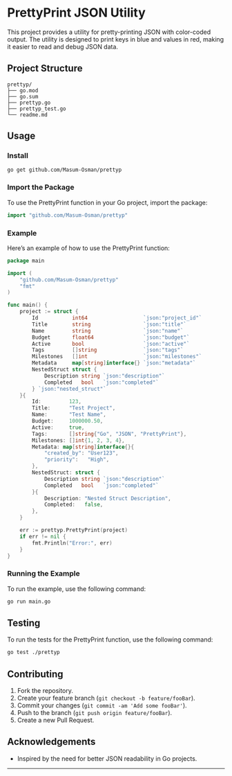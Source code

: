 # PrettyPrint JSON Utility

This project provides a utility for pretty-printing JSON with color-coded output. The utility is designed to print keys in blue and values in red, making it easier to read and debug JSON data.

## Project Structure

```
prettyp/
├── go.mod
├── go.sum
├── prettyp.go
├── prettyp_test.go
└── readme.md
```


## Usage

### Install 
```
go get github.com/Masum-Osman/prettyp
```

### Import the Package

To use the PrettyPrint function in your Go project, import the package:

```go
import "github.com/Masum-Osman/prettyp"
```

### Example

Here’s an example of how to use the PrettyPrint function:

```go
package main

import (
    "github.com/Masum-Osman/prettyp"
    "fmt"
)

func main() {
    project := struct {
        Id           int64                  `json:"project_id"`
        Title        string                 `json:"title"`
        Name         string                 `json:"name"`
        Budget       float64                `json:"budget"`
        Active       bool                   `json:"active"`
        Tags         []string               `json:"tags"`
        Milestones   []int                  `json:"milestones"`
        Metadata     map[string]interface{} `json:"metadata"`
        NestedStruct struct {
            Description string `json:"description"`
            Completed   bool   `json:"completed"`
        } `json:"nested_struct"`
    }{
        Id:         123,
        Title:      "Test Project",
        Name:       "Test Name",
        Budget:     1000000.50,
        Active:     true,
        Tags:       []string{"Go", "JSON", "PrettyPrint"},
        Milestones: []int{1, 2, 3, 4},
        Metadata: map[string]interface{}{
            "created_by": "User123",
            "priority":   "High",
        },
        NestedStruct: struct {
            Description string `json:"description"`
            Completed   bool   `json:"completed"`
        }{
            Description: "Nested Struct Description",
            Completed:   false,
        },
    }

    err := prettyp.PrettyPrint(project)
    if err != nil {
        fmt.Println("Error:", err)
    }
}
```

### Running the Example

To run the example, use the following command:

```sh
go run main.go
```

## Testing

To run the tests for the PrettyPrint function, use the following command:

```sh
go test ./prettyp
```

<!-- ## License

This project is licensed under the MIT License - see the [LICENSE](LICENSE) file for details. -->

## Contributing

1. Fork the repository.
2. Create your feature branch (`git checkout -b feature/fooBar`).
3. Commit your changes (`git commit -am 'Add some fooBar'`).
4. Push to the branch (`git push origin feature/fooBar`).
5. Create a new Pull Request.

## Acknowledgements

- Inspired by the need for better JSON readability in Go projects.

---
